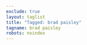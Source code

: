```yaml
---
exclude: true
layout: taglist
title: "Tagged: brad paisley"
tagname: brad paisley
robots: noindex
---
```

